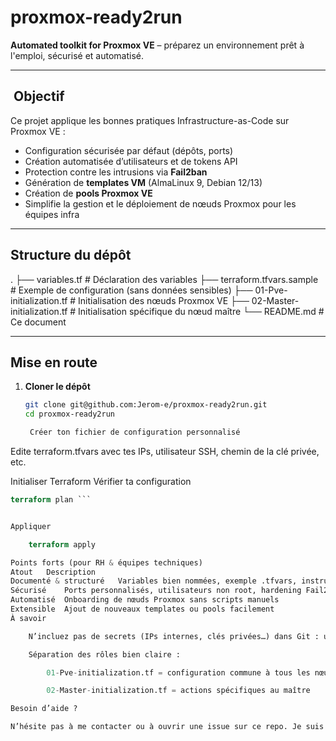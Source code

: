 # proxmox-ready2run

**Automated toolkit for Proxmox VE** – préparez un environnement prêt à l'emploi, sécurisé et automatisé.

---

## ​ Objectif

Ce projet applique les bonnes pratiques Infrastructure-as-Code sur Proxmox VE :

- Configuration sécurisée par défaut (dépôts, ports)
- Création automatisée d’utilisateurs et de tokens API
- Protection contre les intrusions via **Fail2ban**
- Génération de **templates VM** (AlmaLinux 9, Debian 12/13)
- Création de **pools Proxmox VE**
- Simplifie la gestion et le déploiement de nœuds Proxmox pour les équipes infra

---

##  Structure du dépôt

.
├── variables.tf # Déclaration des variables
├── terraform.tfvars.sample # Exemple de configuration (sans données sensibles)
├── 01-Pve-initialization.tf # Initialisation des nœuds Proxmox VE
├── 02-Master-initialization.tf # Initialisation spécifique du nœud maître
└── README.md # Ce document


---

##  Mise en route

1. **Cloner le dépôt**
   ```bash
   git clone git@github.com:Jerom-e/proxmox-ready2run.git
   cd proxmox-ready2run

    Créer ton fichier de configuration personnalisé

Edite terraform.tfvars avec tes IPs, utilisateur SSH, chemin de la clé privée, etc.

Initialiser Terraform
Vérifier ta configuration


```terraform init
terraform plan ```


Appliquer

    terraform apply

Points forts (pour RH & équipes techniques)
Atout	Description
Documenté & structuré	Variables bien nommées, exemple .tfvars, instructions claires
Sécurisé	Ports personnalisés, utilisateurs non root, hardening Fail2ban
Automatisé	Onboarding de nœuds Proxmox sans scripts manuels
Extensible	Ajout de nouveaux templates ou pools facilement
À savoir

    N’incluez pas de secrets (IPs internes, clés privées…) dans Git : utilisez terraform.tfvars.sample comme modèle.

    Séparation des rôles bien claire :

        01-Pve-initialization.tf = configuration commune à tous les nœuds

        02-Master-initialization.tf = actions spécifiques au maître

Besoin d’aide ?

N’hésite pas à me contacter ou à ouvrir une issue sur ce repo. Je suis là pour t’accompagner !
